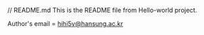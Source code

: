 // README.md
This is the README file from Hello-world project.

Author's email = hihi5v@hansung.ac.kr
